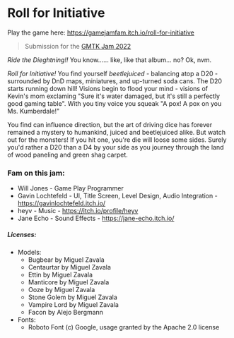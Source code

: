 # Roll for Initiative

Play the game here: https://gamejamfam.itch.io/roll-for-initiative

> Submission for the [GMTK Jam 2022](https://itch.io/jam/gmtk-jam-2022)

_Ride the Dieghtning!!_ You know...... like, like that album... no? Ok, nvm.

*Roll for Initiative!* You find yourself _beetlejuiced_ - balancing atop a D20 - surrounded by DnD maps, miniatures, and up-turned soda cans. The D20 starts running down hill! Visions begin to flood your mind - visions of Kevin's mom exclaming "Sure it's water damaged, but it's still a perfectly good gaming table". With you tiny voice you squeak "A pox! A pox on you Ms. Kumberdale!"

You find can influence direction, but the art of driving dice has forever remained a mystery to humankind, juiced and beetlejuiced alike. But watch out for the monsters! If you hit one, you're die will loose some sides. Surely you'd rather a D20 than a D4 by your side as you journey through the land of wood paneling and green shag carpet. 

### Fam on this jam:
- Will Jones - Game Play Programmer
- Gavin Lochtefeld - UI, Title Screen, Level Design, Audio Integration - https://gavinlochtefeld.itch.io/
- heyv - Music - https://itch.io/profile/heyv
- Jane Echo - Sound Effects - https://jane-echo.itch.io/

##### Licenses:
- Models:
  - Bugbear by Miguel Zavala
  - Centaurtar by Miguel Zavala
  - Ettin by Miguel Zavala
  - Manticore by Miguel Zavala
  - Ooze by Miguel Zavala
  - Stone Golem by Miguel Zavala
  - Vampire Lord by Miguel Zavala
  - Facon by Alejo Bergmann
- Fonts:
  - Roboto Font (c) Google, usage granted by the Apache 2.0 license


